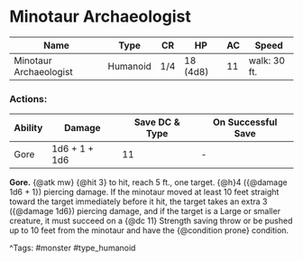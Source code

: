 # Minotaur Archaeologist

| Name | Type | CR | HP | AC | Speed |
|------|------|----|----|----|-------|
| Minotaur Archaeologist | Humanoid | 1/4 | 18 (4d8) | 11 | walk: 30 ft. |

### Actions:

| Ability | Damage | Save DC & Type | On Successful Save |
|---------|--------|----------------|--------------------|
| Gore | 1d6 + 1 + 1d6 | 11 | - |


**Gore.** {@atk mw} {@hit 3} to hit, reach 5 ft., one target. {@h}4 ({@damage 1d6 + 1}) piercing damage. If the minotaur moved at least 10 feet straight toward the target immediately before it hit, the target takes an extra 3 ({@damage 1d6}) piercing damage, and if the target is a Large or smaller creature, it must succeed on a {@dc 11} Strength saving throw or be pushed up to 10 feet from the minotaur and have the {@condition prone} condition.

^Tags: #monster #type_humanoid